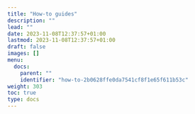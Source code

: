 ```yaml
---
title: "How-to guides"
description: ""
lead: ""
date: 2023-11-08T12:37:57+01:00
lastmod: 2023-11-08T12:37:57+01:00
draft: false
images: []
menu:
  docs:
    parent: ""
    identifier: "how-to-2b0628ffe0da7541cf8f1e65f611b53c"
weight: 303
toc: true
type: docs
---
```

